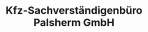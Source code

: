 ---
title: "Kfz-Sachverständigenbüro Palsherm GmbH"
url: /beckum/kfz-sachverstaendigenbuero-palsherm-gmbh/
shop: Autowerkstatt
---
